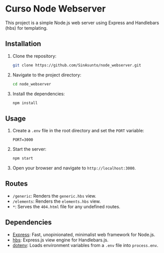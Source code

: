 # Curso Node Webserver

This project is a simple Node.js web server using Express and Handlebars (hbs) for templating.

## Installation

1. Clone the repository:
    ```sh
    git clone https://github.com/SinAsunto/node_webserver.git
    ```
2. Navigate to the project directory:
    ```sh
    cd node_webserver
    ```
3. Install the dependencies:
    ```sh
    npm install
    ```

## Usage

1. Create a `.env` file in the root directory and set the `PORT` variable:
    ```env
    PORT=3000
    ```
2. Start the server:
    ```sh
    npm start
    ```
3. Open your browser and navigate to `http://localhost:3000`.

## Routes

- `/generic`: Renders the `generic.hbs` view.
- `/elements`: Renders the `elements.hbs` view.
- `*`: Serves the `404.html` file for any undefined routes.

## Dependencies

- [Express](https://www.npmjs.com/package/express): Fast, unopinionated, minimalist web framework for Node.js.
- [hbs](https://www.npmjs.com/package/hbs): Express.js view engine for Handlebars.js.
- [dotenv](https://www.npmjs.com/package/dotenv): Loads environment variables from a `.env` file into `process.env`.